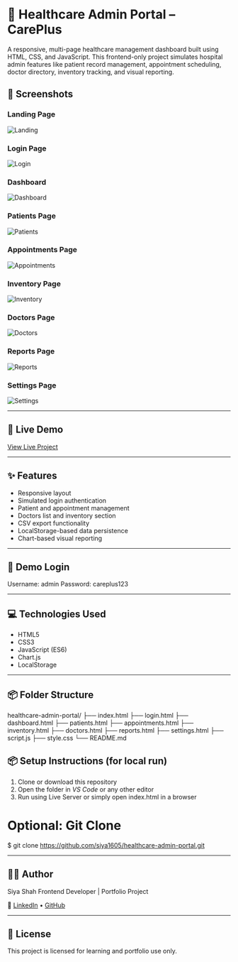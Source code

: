 # 🏥 Healthcare Admin Portal – CarePlus

A responsive, multi-page healthcare management dashboard built using HTML, CSS, and JavaScript. This frontend-only project simulates hospital admin features like patient record management, appointment scheduling, doctor directory, inventory tracking, and visual reporting.


## 📸 Screenshots

### Landing Page
![Landing](./assets/landingpage.png)

### Login Page
![Login](./assets/login.png)

### Dashboard
![Dashboard](./assets/dashboard.png)

### Patients Page
![Patients](./assets/patients.png)

### Appointments Page
![Appointments](./assets/appointments.png)

### Inventory Page
![Inventory](./assets/inventory.png)

### Doctors Page
![Doctors](./assets/doctor.png)

### Reports Page
![Reports](./assets/reports.png)

### Settings Page
![Settings](./assets/settings.png)

---

## 🚀 Live Demo

[View Live Project](https://siya1605.github.io/healthcare-admin-portal/)

---

## ✨ Features

- Responsive layout
- Simulated login authentication
- Patient and appointment management
- Doctors list and inventory section
- CSV export functionality
- LocalStorage-based data persistence
- Chart-based visual reporting

---

## 🔐 Demo Login
Username: admin
Password: careplus123

---

## 💻 Technologies Used

- HTML5  
- CSS3  
- JavaScript (ES6)  
- Chart.js  
- LocalStorage

---

## 📦 Folder Structure
healthcare-admin-portal/
├── index.html
├── login.html
├── dashboard.html
├── patients.html
├── appointments.html
├── inventory.html
├── doctors.html
├── reports.html
├── settings.html
├── script.js
├── style.css
└── README.md

## 📦 Setup Instructions (for local run)
1. Clone or download this repository
2. Open the folder in *VS Code* or any other editor
3. Run using Live Server or simply open index.html in a browser


# Optional: Git Clone
$ git clone https://github.com/siya1605/healthcare-admin-portal.git


---

## 🙋‍♀️ Author
Siya Shah
Frontend Developer | Portfolio Project

🔗 [LinkedIn](https://www.linkedin.com/in/siya-shah-04a67b286/) • [GitHub](https://github.com/siya1605)

---

## 📄 License
This project is licensed for learning and portfolio use only.